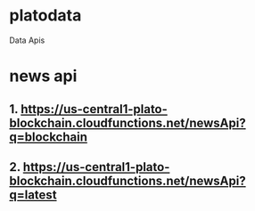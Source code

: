 # platodata
Data Apis

# news api

## 1. https://us-central1-plato-blockchain.cloudfunctions.net/newsApi?q=blockchain 

## 2. https://us-central1-plato-blockchain.cloudfunctions.net/newsApi?q=latest
